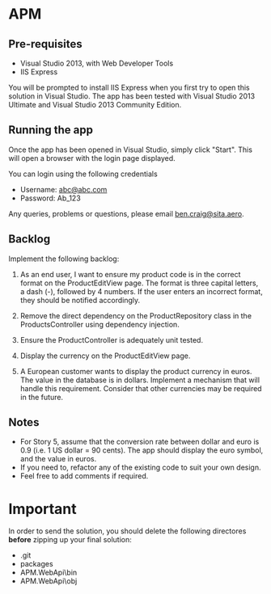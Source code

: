 # APM

## Pre-requisites

- Visual Studio 2013, with Web Developer Tools
- IIS Express

You will be prompted to install IIS Express when you first try to open this solution in Visual Studio. The app has been tested with Visual Studio 2013 Ultimate and Visual Studio 2013 Community Edition.

## Running the app

Once the app has been opened in Visual Studio, simply click "Start". This will open a browser with the login page displayed.

You can login using the following credentials

- Username:    abc@abc.com
- Password:    Ab_123

Any queries, problems or questions, please email ben.craig@sita.aero.

## Backlog

Implement the following backlog:

1. As an end user, I want to ensure my product code is in the correct format on the ProductEditView page. The format is three capital letters, a dash (-), followed by 4 numbers. If the user enters an incorrect format, they should be notified accordingly.

2. Remove the direct dependency on the ProductRepository class in the ProductsController using dependency injection. 

3. Ensure the ProductController is adequately unit tested. 

4. Display the currency on the ProductEditView page.

5. A European customer wants to display the product currency in euros. The value in the database is in dollars. Implement a mechanism that will handle this requirement. Consider that other currencies may be required in the future.


## Notes

- For Story 5, assume that the conversion rate between dollar and euro is 0.9 (i.e. 1 US dollar = 90 cents). The app should display the euro symbol, and the value in euros.
- If you need to, refactor any of the existing code to suit your own design.
- Feel free to add comments if required.


# Important

In order to send the solution, you should delete the following directores **before** zipping up your final solution:

- .git
- packages
- APM.WebApi\bin
- APM.WebApi\obj
